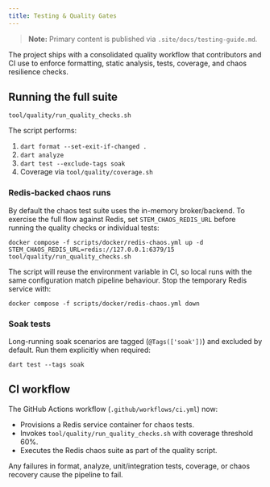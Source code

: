 ```yaml
---
title: Testing & Quality Gates
---
```


> **Note:** Primary content is published via `.site/docs/testing-guide.md`.

The project ships with a consolidated quality workflow that contributors and CI
use to enforce formatting, static analysis, tests, coverage, and chaos
resilience checks.

## Running the full suite

```
tool/quality/run_quality_checks.sh
```

The script performs:

1. `dart format --set-exit-if-changed .`
2. `dart analyze`
3. `dart test --exclude-tags soak`
4. Coverage via `tool/quality/coverage.sh`

### Redis-backed chaos runs

By default the chaos test suite uses the in-memory broker/backend. To exercise
the full flow against Redis, set `STEM_CHAOS_REDIS_URL` before running the
quality checks or individual tests:

```
docker compose -f scripts/docker/redis-chaos.yml up -d
STEM_CHAOS_REDIS_URL=redis://127.0.0.1:6379/15 tool/quality/run_quality_checks.sh
```

The script will reuse the environment variable in CI, so local runs with the
same configuration match pipeline behaviour. Stop the temporary Redis service
with:

```
docker compose -f scripts/docker/redis-chaos.yml down
```

### Soak tests

Long-running soak scenarios are tagged (`@Tags(['soak'])`) and excluded by
default. Run them explicitly when required:

```
dart test --tags soak
```

## CI workflow

The GitHub Actions workflow (`.github/workflows/ci.yml`) now:

- Provisions a Redis service container for chaos tests.
- Invokes `tool/quality/run_quality_checks.sh` with coverage threshold 60%.
- Executes the Redis chaos suite as part of the quality script.

Any failures in format, analyze, unit/integration tests, coverage, or chaos
recovery cause the pipeline to fail.
